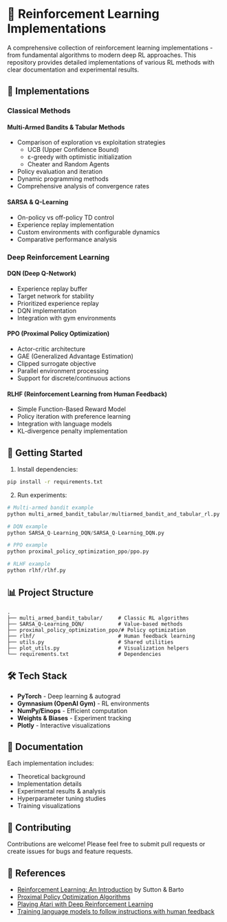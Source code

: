 # 🤖 Reinforcement Learning Implementations

A comprehensive collection of reinforcement learning implementations - from fundamental algorithms to modern deep RL approaches. This repository provides detailed implementations of various RL methods with clear documentation and experimental results.

## 🎯 Implementations

### Classical Methods

#### Multi-Armed Bandits & Tabular Methods
- Comparison of exploration vs exploitation strategies
  - UCB (Upper Confidence Bound)
  - ε-greedy with optimistic initialization
  - Cheater and Random Agents
- Policy evaluation and iteration
- Dynamic programming methods
- Comprehensive analysis of convergence rates

#### SARSA & Q-Learning
- On-policy vs off-policy TD control
- Experience replay implementation
- Custom environments with configurable dynamics
- Comparative performance analysis

### Deep Reinforcement Learning 

#### DQN (Deep Q-Network)
- Experience replay buffer
- Target network for stability
- Prioritized experience replay
- DQN implementation
- Integration with gym environments

#### PPO (Proximal Policy Optimization)  
- Actor-critic architecture
- GAE (Generalized Advantage Estimation)
- Clipped surrogate objective
- Parallel environment processing
- Support for discrete/continuous actions

#### RLHF (Reinforcement Learning from Human Feedback)
- Simple Function-Based Reward Model
- Policy iteration with preference learning
- Integration with language models
- KL-divergence penalty implementation

## 🚀 Getting Started

1. Install dependencies:
```bash
pip install -r requirements.txt
```

2. Run experiments:
```python 
# Multi-armed bandit example
python multi_armed_bandit_tabular/multiarmed_bandit_and_tabular_rl.py

# DQN example 
python SARSA_Q-Learning_DQN/SARSA_Q-Learning_DQN.py

# PPO example
python proximal_policy_optimization_ppo/ppo.py

# RLHF example
python rlhf/rlhf.py
```

## 📊 Project Structure

```
.
├── multi_armed_bandit_tabular/     # Classic RL algorithms
├── SARSA_Q-Learning_DQN/           # Value-based methods
├── proximal_policy_optimization_ppo/# Policy optimization 
├── rlhf/                           # Human feedback learning
├── utils.py                        # Shared utilities
├── plot_utils.py                   # Visualization helpers
└── requirements.txt                # Dependencies
```

## 🛠️ Tech Stack

- **PyTorch** - Deep learning & autograd
- **Gymnasium (OpenAI Gym)** - RL environments
- **NumPy/Einops** - Efficient computation
- **Weights & Biases** - Experiment tracking
- **Plotly** - Interactive visualizations

## 📑 Documentation

Each implementation includes:
- Theoretical background
- Implementation details
- Experimental results & analysis
- Hyperparameter tuning studies
- Training visualizations

## 🤝 Contributing

Contributions are welcome! Please feel free to submit pull requests or create issues for bugs and feature requests.

## 🔗 References

- [Reinforcement Learning: An Introduction](http://incompleteideas.net/book/the-book.html) by Sutton & Barto
- [Proximal Policy Optimization Algorithms](https://arxiv.org/abs/1707.06347)
- [Playing Atari with Deep Reinforcement Learning](https://arxiv.org/pdf/1312.5602)
- [Training language models to follow instructions with human feedback](https://arxiv.org/abs/2203.02155)
